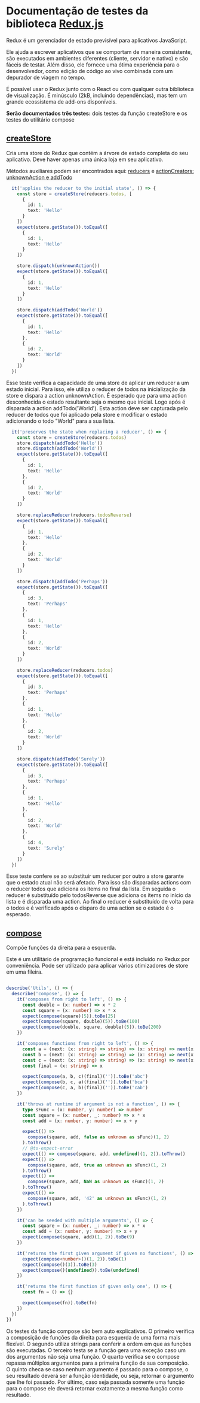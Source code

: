 # Documentação de testes da biblioteca [Redux.js](https://github.com/reduxjs/redux)

Redux é um gerenciador de estado previsível para aplicativos JavaScript.

Ele ajuda a escrever aplicativos que se comportam de maneira consistente, são executados em ambientes diferentes (cliente, servidor e nativo) e são fáceis de testar. Além disso, ele fornece uma ótima experiência para o desenvolvedor, como edição de código ao vivo combinada com um depurador de viagem no tempo.

É possível usar o Redux junto com o React ou com qualquer outra biblioteca de visualização. É minúsculo (2kB, incluindo dependências), mas tem um grande ecossistema de add-ons disponíveis.

**Serão documentados três testes:** dois testes da função createStore e os testes do utilitário compose

## [createStore](https://github.com/reduxjs/redux/blob/master/test/createStore.spec.ts)

Cria uma store do Redux que contém a árvore de estado completa do seu aplicativo. Deve haver apenas uma única loja em seu aplicativo.

Métodos auxiliares podem ser encontrados aqui: [reducers](https://github.com/reduxjs/redux/blob/master/test/helpers/reducers.ts) e [actionCreators: unknownAction e addTodo](https://github.com/reduxjs/redux/blob/master/test/helpers/actionCreators.ts)

``` ts
  it('applies the reducer to the initial state', () => {
    const store = createStore(reducers.todos, [
      {
        id: 1,
        text: 'Hello'
      }
    ])
    expect(store.getState()).toEqual([
      {
        id: 1,
        text: 'Hello'
      }
    ])

    store.dispatch(unknownAction())
    expect(store.getState()).toEqual([
      {
        id: 1,
        text: 'Hello'
      }
    ])

    store.dispatch(addTodo('World'))
    expect(store.getState()).toEqual([
      {
        id: 1,
        text: 'Hello'
      },
      {
        id: 2,
        text: 'World'
      }
    ])
  })
```
Esse teste verifica a capacidade de uma store de aplicar um reducer a um estado inicial. Para isso, ele utiliza o reducer de todos na inicialização da store e dispara a action unknownAction. É esperado que para uma action desconhecida o estado resultante seja o mesmo que inicial. Logo após é disparada a action addTodo('World'). Esta action deve ser capturada pelo reducer de todos que foi aplicado pela store e modificar o estado adicionando o todo "World" para a sua lista.

``` ts
  it('preserves the state when replacing a reducer', () => {
    const store = createStore(reducers.todos)
    store.dispatch(addTodo('Hello'))
    store.dispatch(addTodo('World'))
    expect(store.getState()).toEqual([
      {
        id: 1,
        text: 'Hello'
      },
      {
        id: 2,
        text: 'World'
      }
    ])

    store.replaceReducer(reducers.todosReverse)
    expect(store.getState()).toEqual([
      {
        id: 1,
        text: 'Hello'
      },
      {
        id: 2,
        text: 'World'
      }
    ])

    store.dispatch(addTodo('Perhaps'))
    expect(store.getState()).toEqual([
      {
        id: 3,
        text: 'Perhaps'
      },
      {
        id: 1,
        text: 'Hello'
      },
      {
        id: 2,
        text: 'World'
      }
    ])

    store.replaceReducer(reducers.todos)
    expect(store.getState()).toEqual([
      {
        id: 3,
        text: 'Perhaps'
      },
      {
        id: 1,
        text: 'Hello'
      },
      {
        id: 2,
        text: 'World'
      }
    ])

    store.dispatch(addTodo('Surely'))
    expect(store.getState()).toEqual([
      {
        id: 3,
        text: 'Perhaps'
      },
      {
        id: 1,
        text: 'Hello'
      },
      {
        id: 2,
        text: 'World'
      },
      {
        id: 4,
        text: 'Surely'
      }
    ])
  })
```
Esse teste confere se ao substituir um reducer por outro a store garante que o estado atual não será afetado. Para isso são disparadas actions com o reducer todos que adiciona os items no final da lista. Em seguida o reducer é substituído pelo todosReverse que adiciona os items no início da lista e é disparada uma action. Ao final o reducer é substituído de volta para o todos e é verificado após o disparo de uma action se o estado é o esperado.

## [compose](https://github.com/reduxjs/redux/blob/master/test/compose.spec.ts)

Compõe funções da direita para a esquerda.

Este é um utilitário de programação funcional e está incluído no Redux por conveniência. Pode ser utilizado para aplicar vários otimizadores de store em uma fileira.

``` ts

describe('Utils', () => {
  describe('compose', () => {
    it('composes from right to left', () => {
      const double = (x: number) => x * 2
      const square = (x: number) => x * x
      expect(compose(square)(5)).toBe(25)
      expect(compose(square, double)(5)).toBe(100)
      expect(compose(double, square, double)(5)).toBe(200)
    })

    it('composes functions from right to left', () => {
      const a = (next: (x: string) => string) => (x: string) => next(x + 'a')
      const b = (next: (x: string) => string) => (x: string) => next(x + 'b')
      const c = (next: (x: string) => string) => (x: string) => next(x + 'c')
      const final = (x: string) => x

      expect(compose(a, b, c)(final)('')).toBe('abc')
      expect(compose(b, c, a)(final)('')).toBe('bca')
      expect(compose(c, a, b)(final)('')).toBe('cab')
    })

    it('throws at runtime if argument is not a function', () => {
      type sFunc = (x: number, y: number) => number
      const square = (x: number, _: number) => x * x
      const add = (x: number, y: number) => x + y

      expect(() =>
        compose(square, add, false as unknown as sFunc)(1, 2)
      ).toThrow()
      // @ts-expect-error
      expect(() => compose(square, add, undefined)(1, 2)).toThrow()
      expect(() =>
        compose(square, add, true as unknown as sFunc)(1, 2)
      ).toThrow()
      expect(() =>
        compose(square, add, NaN as unknown as sFunc)(1, 2)
      ).toThrow()
      expect(() =>
        compose(square, add, '42' as unknown as sFunc)(1, 2)
      ).toThrow()
    })

    it('can be seeded with multiple arguments', () => {
      const square = (x: number, _: number) => x * x
      const add = (x: number, y: number) => x + y
      expect(compose(square, add)(1, 2)).toBe(9)
    })

    it('returns the first given argument if given no functions', () => {
      expect(compose<number>()(1, 2)).toBe(1)
      expect(compose()(3)).toBe(3)
      expect(compose()(undefined)).toBe(undefined)
    })

    it('returns the first function if given only one', () => {
      const fn = () => {}

      expect(compose(fn)).toBe(fn)
    })
  })
})
```

Os testes da função compose são bem auto explicativos. O primeiro verifica a composição de funções da direita para esquerda de uma forma mais flexível. O segundo utiliza strings para conferir a ordem em que as funções são executadas. O terceiro testa se a função gera uma exceção caso um dos argumentos não seja uma função. O quarto verifica se o compose repassa múltiplos argumentos para a primeira função de sua composição. O quinto checa se caso nenhum argumento é passado para o compose, o seu resultado deverá ser a função identidade, ou seja, retornar o argumento que lhe foi passado. Por último, caso  seja passada somente uma função para o compose ele deverá retornar exatamente a mesma função como resultado.
